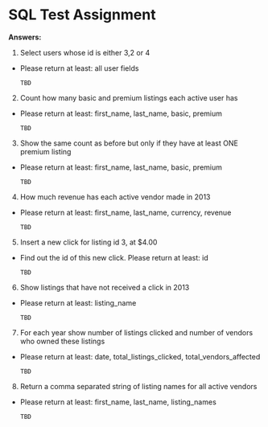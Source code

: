 # SQL Test Assignment


**Answers:**


1. Select users whose id is either 3,2 or 4
- Please return at least: all user fields

    `TBD`

2. Count how many basic and premium listings each active user has
- Please return at least: first_name, last_name, basic, premium

    `TBD`  

3. Show the same count as before but only if they have at least ONE premium listing
- Please return at least: first_name, last_name, basic, premium

    `TBD`

4. How much revenue has each active vendor made in 2013
- Please return at least: first_name, last_name, currency, revenue

    `TBD`

5. Insert a new click for listing id 3, at $4.00
- Find out the id of this new click. Please return at least: id

    `TBD`

6. Show listings that have not received a click in 2013
- Please return at least: listing_name

    `TBD`

7. For each year show number of listings clicked and number of vendors who owned these listings
- Please return at least: date, total_listings_clicked, total_vendors_affected

    `TBD`

8. Return a comma separated string of listing names for all active vendors
- Please return at least: first_name, last_name, listing_names

    `TBD`